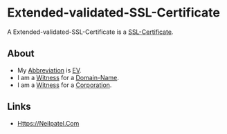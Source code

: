 # Extended-validated-SSL-Certificate

A Extended-validated-SSL-Certificate is a [SSL-Certificate](2000270.md).

## About

- My [Abbreviation](210000000.md) is [EV](2000274.md).
- I am a [Witness](670034.md) for a [Domain-Name](2000273.md).
- I am a [Witness](670034.md) for a [Corporation](240000000.md).

## Links

- [Https://Neilpatel.Com](https://neilpatel.com/de/blog/die-qual-der-wahl-aus-5-ssl-zertifikaten-das-richtige-auswahlen)
